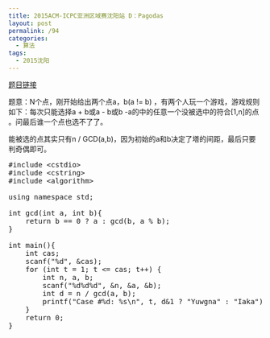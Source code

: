 ```yaml
---
title: 2015ACM-ICPC亚洲区域赛沈阳站 D：Pagodas
layout: post
permalink: /94
categories:
  - 算法
tags:
  - 2015沈阳
---
```

<a href="http://acm.hdu.edu.cn/showproblem.php?pid=5512" target="_blank">题目链接</a>

题意：N个点，刚开始给出两个点a，b(a != b) ，有两个人玩一个游戏，游戏规则如下：每次只能选择a + b或a - b或b -a的中的任意一个没被选中的符合[1,n]的点 。问最后谁一个点也选不了了。

能被选的点其实只有n / GCD(a,b)，因为初始的a和b决定了塔的间距，最后只要判奇偶即可。

<pre class="brush: cpp; title: ; notranslate" title="">#include &lt;cstdio&gt;
#include &lt;cstring&gt;
#include &lt;algorithm&gt;

using namespace std;

int gcd(int a, int b){
    return b == 0 ? a : gcd(b, a % b);
}

int main(){
    int cas;
    scanf("%d", &cas);
    for (int t = 1; t &lt;= cas; t++) {
        int n, a, b;
        scanf("%d%d%d", &n, &a, &b);
        int d = n / gcd(a, b);
        printf("Case #%d: %s\n", t, d&1 ? "Yuwgna" : "Iaka");
    }
    return 0;
}
</pre>